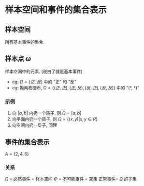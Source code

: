# 样本空间和事件的集合表示

## 样本空间
所有基本事件的集合.

## 样本点 $\omega$
样本空间中的元素. (说白了就是基本事件)
* eg: $\Omega = \{正, 反\}$ 中的 "正" 和 "反"
* eg: 抛两枚硬币, $\Omega = \{(正, 正), (正, 反), (反, 正), (反, 反)\}$ 中的 "(*, *)"

### 示例
1. 向 $[a, b]$ 内扔一个质子, 则 $\Omega = [a, b]$
2. 向平面内扔一个质子, 则 $\Omega = \{(x, y) | x, y \in R\}$
3. 向空间内扔一质子, 同理

## 事件的集合表示
$A = \{2, 4, 6\}$

### 关系
$\Omega$ = 必然事件 = 样本空间
$\Phi$ = 不可能事件 = 空集
正常事件= $\Omega$ 的子集
